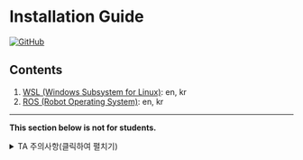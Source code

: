# Installation Guide

[![GitHub](https://img.shields.io/github/license/rise-lab-skku/installation-guide.svg)](/LICENSE)

## Contents

1. [WSL (Windows Subsystem for Linux)](docs/WSL.md): en, kr
1. [ROS (Robot Operating System)](docs/ROS_in_WSL.md): en, kr

---

**This section below is not for students.**

<details><summary>TA 주의사항(클릭하여 펼치기)</summary>
<p>

한국어로 제공할 의무는 없지만 편의상 제공할 필요가 있을 경우, 확장자가 `.base.md`인 파일을 만들고 `python3 multilang_md.py`를 실행하여 다국어 생성에 실수를 줄이도록 하자. (`multilang_md.py`의 사용법은 [**여기**](https://github.com/ryul1206/multilingual-markdown/blob/master/README.kr.md)를 보면 배울 수 있다.)

</p>
</details>
